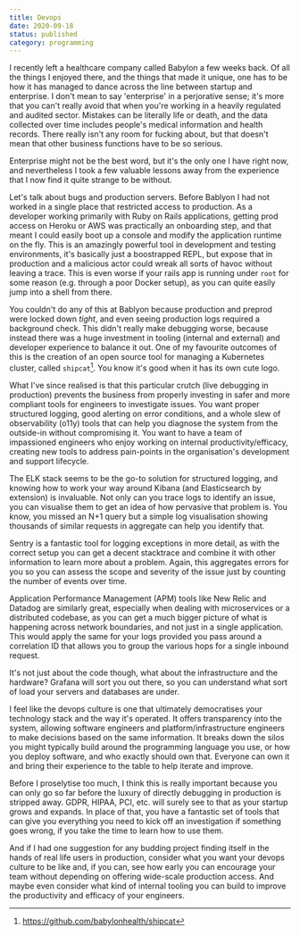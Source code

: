 ```yaml
---
title: Devops
date: 2020-09-18
status: published
category: programming
---
```


I recently left a healthcare company called Babylon a few weeks back. Of all the things I enjoyed there, and the things that made it unique, one has to be how it has managed to dance across the line between startup and enterprise. I don't mean to say 'enterprise' in a perjorative sense; it's more that you can't really avoid that when you're working in a heavily regulated and audited sector. Mistakes can be literally life or death, and the data collected over time includes people's medical information and health records. There really isn't any room for fucking about, but that doesn't mean that other business functions have to be so serious.

Enterprise might not be the best word, but it's the only one I have right now, and nevertheless I took a few valuable lessons away from the experience that I now find it quite strange to be without.

Let's talk about bugs and production servers. Before Bablyon I had not worked in a single place that restricted access to production. As a developer working primarily with Ruby on Rails applications, getting prod access on Heroku or AWS was practically an onboarding step, and that meant I could easily boot up a console and modify the application runtime on the fly. This is an amazingly powerful tool in development and testing environments, it's basically just a boostrapped REPL, but expose that in production and a malicious actor could wreak all sorts of havoc without leaving a trace. This is even worse if your rails app is running under `root` for some reason (e.g. through a poor Docker setup), as you can quite easily jump into a shell from there.

You couldn't do any of this at Bablyon because production and preprod were locked down _tight_, and even seeing production logs required a background check. This didn't really make debugging worse, because instead there was a huge investment in tooling (internal and external) and developer experience to balance it out. One of my favourite outcomes of this is the creation of an open source tool for managing a Kubernetes cluster, called `shipcat`[^1]. You know it's good when it has its own cute logo.

What I've since realised is that this particular crutch (live debugging in production) prevents the business from properly investing in safer and more compliant tools for engineers to investigate issues. You want proper structured logging, good alerting on error conditions, and a whole slew of observability (o11y) tools that can help you diagnose the system from the outside-in without compromising it. You want to have a team of impassioned engineers who enjoy working on internal productivity/efficacy, creating new tools to address pain-points in the organisation's development and support lifecycle.

The ELK stack seems to be the go-to solution for structured logging, and knowing how to work your way around Kibana (and Elasticsearch by extension) is invaluable. Not only can you trace logs to identify an issue, you can visualise them to get an idea of how pervasive that problem is. You know, you missed an N+1 query but a simple log visualisation showing thousands of similar requests in aggregate can help you identify that.

Sentry is a fantastic tool for logging exceptions in more detail, as with the correct setup you can get a decent stacktrace and combine it with other information to learn more about a problem. Again, this aggregates errors for you so you can assess the scope and severity of the issue just by counting the number of events over time.

Application Performance Management (APM) tools like New Relic and Datadog are similarly great, especially when dealing with microservices or a distributed codebase, as you can get a much bigger picture of what is happening across network boundaries, and not just in a single application. This would apply the same for your logs provided you pass around a correlation ID that allows you to group the various hops for a single inbound request.

It's not just about the code though, what about the infrastructure and the hardware? Grafana will sort you out there, so you can understand what sort of load your servers and databases are under.

I feel like the devops culture is one that ultimately democratises your technology stack and the way it's operated. It offers transparency into the system, allowing software engineers and platform/infrastructure engineers to make decisions based on the same information. It breaks down the silos you might typically build around the programming language you use, or how you deploy software, and who exactly should own that. Everyone can own it and bring their experience to the table to help iterate and improve.

Before I proselytise too much, I think this is really important because you can only go so far before the luxury of directly debugging in production is stripped away. GDPR, HIPAA, PCI, etc. will surely see to that as your startup grows and expands. In place of that, you have a fantastic set of tools that can give you everything you need to kick off an investigation if something goes wrong, if you take the time to learn how to use them. 

And if I had one suggestion for any budding project finding itself in the hands of real life users in production, consider what you want your devops culture to be like and, if you can, see how early you can encourage your team without depending on offering wide-scale production access. And maybe even consider what kind of internal tooling you can build to improve the productivity and efficacy of your engineers.

[^1]: <https://github.com/babylonhealth/shipcat>
